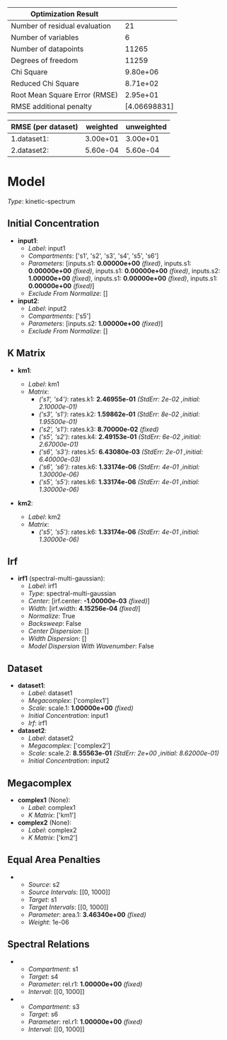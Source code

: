 | Optimization Result           |              |
|-------------------------------|--------------|
| Number of residual evaluation | 21           |
| Number of variables           | 6            |
| Number of datapoints          | 11265        |
| Degrees of freedom            | 11259        |
| Chi Square                    | 9.80e+06     |
| Reduced Chi Square            | 8.71e+02     |
| Root Mean Square Error (RMSE) | 2.95e+01     |
| RMSE additional penalty       | [4.06698831] |

| RMSE (per dataset)   |   weighted |   unweighted |
|----------------------|------------|--------------|
| 1.dataset1:          |   3.00e+01 |     3.00e+01 |
| 2.dataset2:          |   5.60e-04 |     5.60e-04 |

# Model

_Type_: kinetic-spectrum

## Initial Concentration

* **input1**:
  * *Label*: input1
  * *Compartments*: ['s1', 's2', 's3', 's4', 's5', 's6']
  * *Parameters*: [inputs.s1: **0.00000e+00** *(fixed)*, inputs.s1: **0.00000e+00** *(fixed)*, inputs.s1: **0.00000e+00** *(fixed)*, inputs.s2: **1.00000e+00** *(fixed)*, inputs.s1: **0.00000e+00** *(fixed)*, inputs.s1: **0.00000e+00** *(fixed)*]
  * *Exclude From Normalize*: []
* **input2**:
  * *Label*: input2
  * *Compartments*: ['s5']
  * *Parameters*: [inputs.s2: **1.00000e+00** *(fixed)*]
  * *Exclude From Normalize*: []

## K Matrix

* **km1**:
  * *Label*: km1
  * *Matrix*: 
    * *('s1', 's4')*: rates.k1: **2.46955e-01** *(StdErr: 2e-02 ,initial: 2.10000e-01)*
    * *('s3', 's1')*: rates.k2: **1.59862e-01** *(StdErr: 8e-02 ,initial: 1.95500e-01)*
    * *('s2', 's1')*: rates.k3: **8.70000e-02** *(fixed)*
    * *('s5', 's2')*: rates.k4: **2.49153e-01** *(StdErr: 6e-02 ,initial: 2.67000e-01)*
    * *('s6', 's3')*: rates.k5: **6.43080e-03** *(StdErr: 2e-01 ,initial: 6.40000e-03)*
    * *('s6', 's6')*: rates.k6: **1.33174e-06** *(StdErr: 4e-01 ,initial: 1.30000e-06)*
    * *('s5', 's5')*: rates.k6: **1.33174e-06** *(StdErr: 4e-01 ,initial: 1.30000e-06)*
  
* **km2**:
  * *Label*: km2
  * *Matrix*: 
    * *('s5', 's5')*: rates.k6: **1.33174e-06** *(StdErr: 4e-01 ,initial: 1.30000e-06)*
  

## Irf

* **irf1** (spectral-multi-gaussian):
  * *Label*: irf1
  * *Type*: spectral-multi-gaussian
  * *Center*: [irf.center: **-1.00000e-03** *(fixed)*]
  * *Width*: [irf.width: **4.15256e-04** *(fixed)*]
  * *Normalize*: True
  * *Backsweep*: False
  * *Center Dispersion*: []
  * *Width Dispersion*: []
  * *Model Dispersion With Wavenumber*: False

## Dataset

* **dataset1**:
  * *Label*: dataset1
  * *Megacomplex*: ['complex1']
  * *Scale*: scale.1: **1.00000e+00** *(fixed)*
  * *Initial Concentration*: input1
  * *Irf*: irf1
* **dataset2**:
  * *Label*: dataset2
  * *Megacomplex*: ['complex2']
  * *Scale*: scale.2: **8.55563e-01** *(StdErr: 2e+00 ,initial: 8.62000e-01)*
  * *Initial Concentration*: input2

## Megacomplex

* **complex1** (None):
  * *Label*: complex1
  * *K Matrix*: ['km1']
* **complex2** (None):
  * *Label*: complex2
  * *K Matrix*: ['km2']

## Equal Area Penalties

* 
  * *Source*: s2
  * *Source Intervals*: [[0, 1000]]
  * *Target*: s1
  * *Target Intervals*: [[0, 1000]]
  * *Parameter*: area.1: **3.46340e+00** *(fixed)*
  * *Weight*: 1e-06

## Spectral Relations

* 
  * *Compartment*: s1
  * *Target*: s4
  * *Parameter*: rel.r1: **1.00000e+00** *(fixed)*
  * *Interval*: [[0, 1000]]
* 
  * *Compartment*: s3
  * *Target*: s6
  * *Parameter*: rel.r1: **1.00000e+00** *(fixed)*
  * *Interval*: [[0, 1000]]

